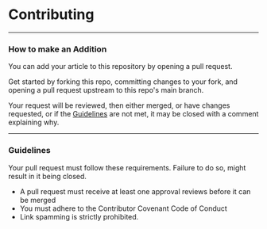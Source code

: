# Contributing

---

### How to make an Addition

You can add your article to this repository by opening a pull request.

Get started by forking this repo, committing changes to your fork, and opening a pull request upstream to this repo's main branch.

Your request will be reviewed, then either merged, or have changes requested, or if the [Guidelines](#guidelines) are not met, it may be closed with a comment explaining why.

---

### Guidelines

Your pull request must follow these requirements. Failure to do so, might result in it being closed.

- A pull request must receive at least one approval reviews before it can be merged
- You must adhere to the Contributor Covenant Code of Conduct
- Link spamming is strictly prohibited.
